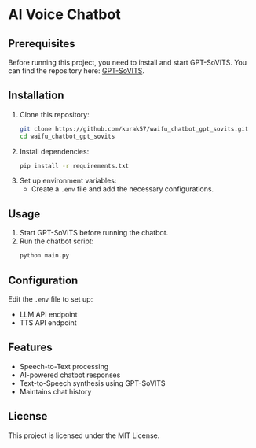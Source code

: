# AI Voice Chatbot

## Prerequisites
Before running this project, you need to install and start GPT-SoVITS. You can find the repository here: [GPT-SoVITS](https://github.com/RVC-Boss/GPT-SoVITS).

## Installation
1. Clone this repository:
   ```sh
   git clone https://github.com/kurak57/waifu_chatbot_gpt_sovits.git
   cd waifu_chatbot_gpt_sovits
   ```
2. Install dependencies:
   ```sh
   pip install -r requirements.txt
   ```
3. Set up environment variables:
   - Create a `.env` file and add the necessary configurations.

## Usage
1. Start GPT-SoVITS before running the chatbot.
2. Run the chatbot script:
   ```sh
   python main.py
   ```

## Configuration
Edit the `.env` file to set up:
- LLM API endpoint
- TTS API endpoint

## Features
- Speech-to-Text processing
- AI-powered chatbot responses
- Text-to-Speech synthesis using GPT-SoVITS
- Maintains chat history

## License
This project is licensed under the MIT License.

